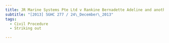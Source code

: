 ```yaml
---
title: JR Marine Systems Pte Ltd v Rankine Bernadette Adeline and another 
subtitle: "[2013] SGHC 277 / 24\_December\_2013"
tags:
  - Civil Procedure
  - Striking out

---
```


